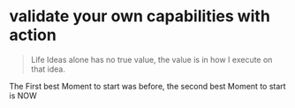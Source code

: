 validate your own capabilities with action
===

> Life Ideas alone has no true value, the value is in how I execute on that idea.

The First best Moment to start was before, the second best Moment to start is NOW